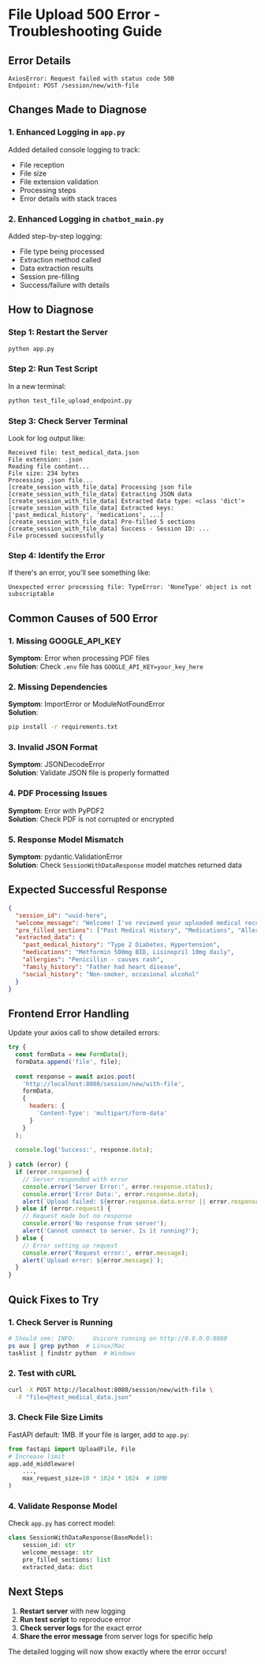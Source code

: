 # File Upload 500 Error - Troubleshooting Guide

## Error Details
```
AxiosError: Request failed with status code 500
Endpoint: POST /session/new/with-file
```

## Changes Made to Diagnose

### 1. Enhanced Logging in `app.py`
Added detailed console logging to track:
- File reception
- File size
- File extension validation
- Processing steps
- Error details with stack traces

### 2. Enhanced Logging in `chatbot_main.py`
Added step-by-step logging:
- File type being processed
- Extraction method called
- Data extraction results
- Session pre-filling
- Success/failure with details

## How to Diagnose

### Step 1: Restart the Server
```bash
python app.py
```

### Step 2: Run Test Script
In a new terminal:
```bash
python test_file_upload_endpoint.py
```

### Step 3: Check Server Terminal
Look for log output like:
```
Received file: test_medical_data.json
File extension: .json
Reading file content...
File size: 234 bytes
Processing .json file...
[create_session_with_file_data] Processing json file
[create_session_with_file_data] Extracting JSON data
[create_session_with_file_data] Extracted data type: <class 'dict'>
[create_session_with_file_data] Extracted keys: ['past_medical_history', 'medications', ...]
[create_session_with_file_data] Pre-filled 5 sections
[create_session_with_file_data] Success - Session ID: ...
File processed successfully
```

### Step 4: Identify the Error
If there's an error, you'll see something like:
```
Unexpected error processing file: TypeError: 'NoneType' object is not subscriptable
```

## Common Causes of 500 Error

### 1. Missing GOOGLE_API_KEY
**Symptom**: Error when processing PDF files  
**Solution**: Check `.env` file has `GOOGLE_API_KEY=your_key_here`

### 2. Missing Dependencies
**Symptom**: ImportError or ModuleNotFoundError  
**Solution**: 
```bash
pip install -r requirements.txt
```

### 3. Invalid JSON Format
**Symptom**: JSONDecodeError  
**Solution**: Validate JSON file is properly formatted

### 4. PDF Processing Issues
**Symptom**: Error with PyPDF2  
**Solution**: Check PDF is not corrupted or encrypted

### 5. Response Model Mismatch
**Symptom**: pydantic.ValidationError  
**Solution**: Check `SessionWithDataResponse` model matches returned data

## Expected Successful Response

```json
{
  "session_id": "uuid-here",
  "welcome_message": "Welcome! I've reviewed your uploaded medical records...",
  "pre_filled_sections": ["Past Medical History", "Medications", "Allergies", "Family History", "Social History"],
  "extracted_data": {
    "past_medical_history": "Type 2 Diabetes, Hypertension",
    "medications": "Metformin 500mg BID, Lisinopril 10mg daily",
    "allergies": "Penicillin - causes rash",
    "family_history": "Father had heart disease",
    "social_history": "Non-smoker, occasional alcohol"
  }
}
```

## Frontend Error Handling

Update your axios call to show detailed errors:

```javascript
try {
  const formData = new FormData();
  formData.append('file', file);
  
  const response = await axios.post(
    'http://localhost:8080/session/new/with-file',
    formData,
    {
      headers: {
        'Content-Type': 'multipart/form-data'
      }
    }
  );
  
  console.log('Success:', response.data);
  
} catch (error) {
  if (error.response) {
    // Server responded with error
    console.error('Server Error:', error.response.status);
    console.error('Error Data:', error.response.data);
    alert(`Upload failed: ${error.response.data.error || error.response.data.detail}`);
  } else if (error.request) {
    // Request made but no response
    console.error('No response from server');
    alert('Cannot connect to server. Is it running?');
  } else {
    // Error setting up request
    console.error('Request error:', error.message);
    alert(`Upload error: ${error.message}`);
  }
}
```

## Quick Fixes to Try

### 1. Check Server is Running
```bash
# Should see: INFO:     Uvicorn running on http://0.0.0.0:8080
ps aux | grep python  # Linux/Mac
tasklist | findstr python  # Windows
```

### 2. Test with cURL
```bash
curl -X POST http://localhost:8080/session/new/with-file \
  -F "file=@test_medical_data.json"
```

### 3. Check File Size Limits
FastAPI default: 1MB. If your file is larger, add to `app.py`:
```python
from fastapi import UploadFile, File
# Increase limit
app.add_middleware(
    ...,
    max_request_size=10 * 1024 * 1024  # 10MB
)
```

### 4. Validate Response Model
Check `app.py` has correct model:
```python
class SessionWithDataResponse(BaseModel):
    session_id: str
    welcome_message: str
    pre_filled_sections: list
    extracted_data: dict
```

## Next Steps

1. **Restart server** with new logging
2. **Run test script** to reproduce error
3. **Check server logs** for the exact error
4. **Share the error message** from server logs for specific help

The detailed logging will now show exactly where the error occurs!
